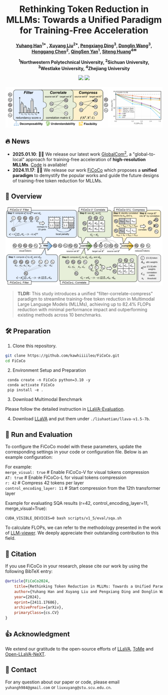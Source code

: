 <div align="center">

<h1> Rethinking Token Reduction in MLLMs:
 Towards a Unified Paradigm for Training-Free Acceleration </h1>

<h4 align="center"> 

[Yuhang Han](https://scholar.google.com/citations?user=zggQZNAAAAAJ)<sup>1* </sup>,
[Xuyang Liu](https://xuyang-liu16.github.io/)<sup>2*</sup>,
[Pengxiang Ding](https://dingpx.github.io/)<sup>3</sup>,
[Donglin Wang](https://milab.westlake.edu.cn/)<sup>3</sup>,\
[Honggang Chen](https://sites.google.com/view/honggangchen/)<sup>2</sup>,
[QingSen Yan](https://qingsenyangit.github.io/)<sup>1</sup>,
[Siteng Huang](https://kyonhuang.top/)<sup>4✉</sup>

<sup>1</sup>Northwestern Polytechnical University, <sup>2</sup>Sichuan University,\
<sup>3</sup>Westlake University, <sup>4</sup>Zhejiang University

<p>
<a href='https://arxiv.org/pdf/2411.17686'><img src='https://img.shields.io/badge/Paper-arXiv-red'></a>
<a href='https://ficoco-accelerate.github.io/'><img src='https://img.shields.io/badge/Project-Page-blue'></a>

</h4>
</div>

<p align='center'>
<img width="1000" alt="image" src='./main.png'>
</p>

## 🔥 News

* **2025.01.10**: 🤗🤗 We release our latest work [GlobalCom<sup>2</sup>](https://arxiv.org/abs/2501.05179), a "global-to-local" approach for training-free acceleration of **high-resolution MLLMs**. [Code](https://github.com/xuyang-liu16/GlobalCom2) is available!
* **2024.11.17**: 🤗🤗 We release our work [FiCoCo](https://ficoco-accelerate.github.io/) which proposes a **unified paradigm** to demystify the popular works and guide the future designs of training-free token reduction for MLLMs.


## 👀 Overview

<div align=center>
<img width="1000" alt="image" src="./intro.png">
</div>

> **TLDR:** This study introduces a unified "filter-correlate-compress" paradigm to streamline training-free token reduction in Multimodal Large Language Models (MLLMs), achieving up to 82.4% FLOPs reduction with minimal performance impact and outperforming existing methods across 10 benchmarks.

## 🛠 Preparation

1. Clone this repository.
```bash
git clone https://github.com/kawhiiiileo/FiCoCo.git
cd FiCoCo
```

2. Environment Setup and Preparation
```Shell
 conda create -n FiCoCo python=3.10 -y
 conda activate FiCoCo
 pip install -e .
```

3. Download Multimodal Benchmark

Please follow the detailed instruction in [LLaVA-Evaluation](https://github.com/haotian-liu/LLaVA/blob/main/docs/Evaluation.md).

4. Download [LLaVA](https://huggingface.co/liuhaotian/llava-v1.5-7b) and put them under `./liuhaotian/llava-v1.5-7b`.


## 🚀 Run and Evaluation
To configure the FiCoCo model with these parameters, update the corresponding settings in your code or configuration file. Below is an example configuration:

For example:\
`merge_visual: true`       # Enable FiCoCo-V for visual tokens compression\
`AT: true`                 # Enable FiCoCo-L for visual tokens compression\
`r: 42`                    # Compress 42 tokens per layer\
`control_encoding_layer: 11`  # Start compression from the 12th transformer layer

Example for evaluating SQA results (r=42, control_encoding_layer=11, merge_visual=True):
```Shell
CUDA_VISIBLE_DEVICES=0 bash scripts/v1_5/eval/sqa.sh
```

To calculate FLOPs, we can refer to the methodology presented in the work of [LLM-viewer](https://github.com/hahnyuan/LLM-Viewer/). We deeply appreciate their outstanding contribution to this field.


## 📌 Citation

If you use FiCoCo in your research, please cite our work by using the following BibTeX entry:
```bibtex
@article{FiCoCo2024,
    title={Rethinking Token Reduction in MLLMs: Towards a Unified Paradigm for Training-Free Acceleration}, 
    author={Yuhang Han and Xuyang Liu and Pengxiang Ding and Donglin Wang and Honggang Chen and Qingsen Yan and Siteng Huang},
    year={2024},
    eprint={2411.17686},
    archivePrefix={arXiv},
    primaryClass={cs.CV}
}

```
## 👍 Acknowledgment

We extend our gratitude to the open-source efforts of [LLaVA](https://github.com/haotian-liu/LLaVA), [ToMe](https://github.com/facebookresearch/ToMe/) and [Open-LLaVA-NeXT](https://github.com/xiaoachen98/Open-LLaVA-NeXT).

## :e-mail: Contact
For any question about our paper or code, please email `yuhangh984@gmail.com` or `liuxuyang@stu.scu.edu.cn`.
